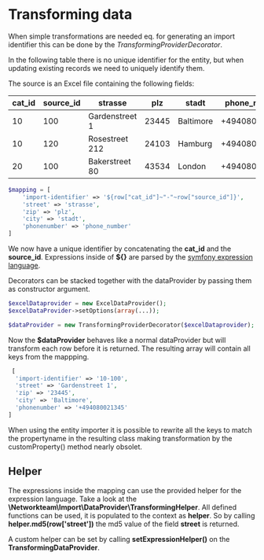 
# Transforming data

When simple transformations are needed eq. for generating an import identifier this can be done  by the 
*TransformingProviderDecorator*.

In the following table there is no unique identifier for the entity, but when updating existing records we need
to uniquely identify them.

The source is an Excel file containing the following fields:

|cat_id|source_id|strasse       |plz  |stadt    |phone_number |
|------|---------|--------------|-----|---------|-------------|
|10    |100      |Gardenstreet 1|23445|Baltimore|+494080021345|
|10    |120      |Rosestreet 212|24103|Hamburg  |+494080021346|
|20    |100      |Bakerstreet 80|43534|London   |+494080021347|

```php
$mapping = [
	'import-identifier' => '${row["cat_id"]~"-"~row["source_id"]}',
	'street' => 'strasse',
	'zip' => 'plz',
	'city' => 'stadt',
	'phonenumber' => 'phone_number'
]
```

We now have a unique identifier by concatenating the **cat_id** and the **source_id**. Expressions inside of **${}** are parsed
by the [symfony expression language](http://symfony.com/doc/current/components/expression_language/index.html).

Decorators can be stacked together with the dataProvider by passing them as constructor argument.

```php
$excelDataprovider = new ExcelDataProvider();
$excelDataProvider->setOptions(array(...));

$dataProvider = new TransformingProviderDecorator($excelDataprovider);
```
Now the **$dataProvider** behaves like a normal dataProvider but will transform each row before it is returned. The 
resulting array will contain all keys from the mappping.

```php
 [
  'import-identifier' => '10-100',
  'street' => 'Gardenstreet 1',
  'zip' => '23445',
  'city' => 'Baltimore',
  'phonenumber' => '+494080021345'
]
```
When using the entity importer it is possible to rewrite all the keys to match the propertyname in the resulting class 
making transformation by the customProperty() method nearly obsolet.

## Helper
The expressions inside the mapping can use the provided helper for the expression language. Take a look at the 
**\Networkteam\Import\DataProvider\TransformingHelper**. All defined functions can be used, it is populated to the 
context as **helper**. So by calling **helper.md5(row['street'])** the md5 value of the field **street** is returned.

A custom helper can be set by calling **setExpressionHelper()** on the **TransformingDataProvider**.
